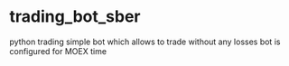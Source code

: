 # trading_bot_sber
python trading simple bot which allows to trade without any losses
bot is configured for MOEX time
